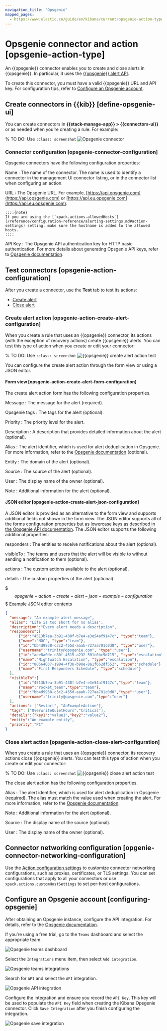```yaml
---
navigation_title: "Opsgenie"
mapped_pages:
  - https://www.elastic.co/guide/en/kibana/current/opsgenie-action-type.html
---
```


# Opsgenie connector and action [opsgenie-action-type]


An {{opsgenie}} connector enables you to create and close alerts in {{opsgenie}}. In particular, it uses the [{{opsgenie}} alert API](https://docs.opsgenie.com/docs/alert-api).

To create this connector, you must have a valid {{opsgenie}} URL and API key. For configuration tips, refer to [Configure an Opsgenie account](#configuring-opsgenie).


## Create connectors in {{kib}} [define-opsgenie-ui]

You can create connectors in **{{stack-manage-app}} > {{connectors-ui}}** or as needed when you’re creating a rule. For example:

% TO DO: Use `:class: screenshot`
![Opsgenie connector](../images/opsgenie-connector.png)


### Connector configuration [opsgenie-connector-configuration]

Opsgenie connectors have the following configuration properties:

Name
:   The name of the connector. The name is used to identify a connector in the management UI connector listing, or in the connector list when configuring an action.

URL
:   The Opsgenie URL. For example, [https://api.opsgenie.com](https://api.opsgenie.com) or [https://api.eu.opsgenie.com](https://api.eu.opsgenie.com).

    ::::{note}
    If you are using the [`xpack.actions.allowedHosts`](/reference/configuration-reference/alerting-settings.md#action-settings) setting, make sure the hostname is added to the allowed hosts.
    ::::


API Key
:   The Opsgenie API authentication key for HTTP basic authentication. For more details about generating Opsgenie API keys, refer to [Opsgenie documentation](https://support.atlassian.com/opsgenie/docs/create-a-default-api-integration/).


## Test connectors [opsgenie-action-configuration]

After you create a connector, use the **Test** tab to test its actions:

* [Create alert](#opsgenie-action-create-alert-configuration)
* [Close alert](#opsgenie-action-close-alert-configuration)


### Create alert action [opsgenie-action-create-alert-configuration]

When you create a rule that uses an {{opsgenie}} connector, its actions (with the exception of recovery actions) create {{opsgenie}} alerts. You can test this type of action when you create or edit your connector:

% TO DO: Use `:class: screenshot`
![{{opsgenie}} create alert action test](../images/opsgenie-create-alert-test.png)

You can configure the create alert action through the form view or using a JSON editor.


#### Form view [opsgenie-action-create-alert-form-configuration]

The create alert action form has the following configuration properties.

Message
:   The message for the alert (required).

Opsgenie tags
:   The tags for the alert (optional).

Priority
:   The priority level for the alert.

Description
:   A description that provides detailed information about the alert (optional).

Alias
:   The alert identifier, which is used for alert deduplication in Opsgenie. For more information, refer to the [Opsgenie documentation](https://support.atlassian.com/opsgenie/docs/what-is-alert-de-duplication/) (optional).

Entity
:   The domain of the alert (optional).

Source
:   The source of the alert (optional).

User
:   The display name of the owner (optional).

Note
:   Additional information for the alert (optional).


#### JSON editor [opsgenie-action-create-alert-json-configuration]

A JSON editor is provided as an alternative to the form view and supports additional fields not shown in the form view. The JSON editor supports all of the forms configuration properties but as lowercase keys as [described in the Opsgenie API documentation](https://docs.opsgenie.com/docs/alert-api#create-alert). The JSON editor supports the following additional properties:

responders
:   The entities to receive notifications about the alert (optional).

visibleTo
:   The teams and users that the alert will be visible to without sending a notification to them (optional).

actions
:   The custom actions available to the alert (optional).

details
:   The custom properties of the alert (optional).

$$$opsgenie-action-create-alert-json-example-configuration$$$
Example JSON editor contents

```json
{
  "message": "An example alert message",
  "alias": "Life is too short for no alias",
  "description":"Every alert needs a description",
  "responders":[
      {"id":"4513b7ea-3b91-438f-b7e4-e3e54af9147c", "type":"team"},
      {"name":"NOC", "type":"team"},
      {"id":"bb4d9938-c3c2-455d-aaab-727aa701c0d8", "type":"user"},
      {"username":"trinity@opsgenie.com", "type":"user"},
      {"id":"aee8a0de-c80f-4515-a232-501c0bc9d715", "type":"escalation"},
      {"name":"Nightwatch Escalation", "type":"escalation"},
      {"id":"80564037-1984-4f38-b98e-8a1f662df552", "type":"schedule"},
      {"name":"First Responders Schedule", "type":"schedule"}
  ],
  "visibleTo":[
      {"id":"4513b7ea-3b91-438f-b7e4-e3e54af9147c","type":"team"},
      {"name":"rocket_team","type":"team"},
      {"id":"bb4d9938-c3c2-455d-aaab-727aa701c0d8","type":"user"},
      {"username":"trinity@opsgenie.com","type":"user"}
  ],
  "actions": ["Restart", "AnExampleAction"],
  "tags": ["OverwriteQuietHours","Critical"],
  "details":{"key1":"value1","key2":"value2"},
  "entity":"An example entity",
  "priority":"P1"
}
```


### Close alert action [opsgenie-action-close-alert-configuration]

When you create a rule that uses an {{opsgenie}} connector, its recovery actions close {{opsgenie}} alerts. You can test this type of action when you create or edit your connector:

% TO DO: Use `:class: screenshot`
![{{opsgenie}} close alert action test](../images/opsgenie-close-alert-test.png)

The close alert action has the following configuration properties.

Alias
:   The alert identifier, which is used for alert deduplication in Opsgenie (required). The alias must match the value used when creating the alert. For more information, refer to the [Opsgenie documentation](https://support.atlassian.com/opsgenie/docs/what-is-alert-de-duplication/).

Note
:   Additional information for the alert (optional).

Source
:   The display name of the source (optional).

User
:   The display name of the owner (optional).


## Connector networking configuration [opgenie-connector-networking-configuration]

Use the [Action configuration settings](/reference/configuration-reference/alerting-settings.md#action-settings) to customize connector networking configurations, such as proxies, certificates, or TLS settings. You can set configurations that apply to all your connectors or use `xpack.actions.customHostSettings` to set per-host configurations.


## Configure an Opsgenie account [configuring-opsgenie]

After obtaining an Opsgenie instance, configure the API integration. For details, refer to the [Opsgenie documentation](https://support.atlassian.com/opsgenie/docs/create-a-default-api-integration/).

If you’re using a free trial, go to the `Teams` dashboard and select the appropriate team.

![Opsgenie teams dashboard](../images/opsgenie-teams.png)

Select the `Integrations` menu item, then select `Add integration`.

![Opsgenie teams integrations](../images/opsgenie-integrations.png)

Search for `API` and select the `API` integration.

![Opsgenie API integration](../images/opsgenie-add-api-integration.png)

Configure the integration and ensure you record the `API Key`. This key will be used to populate the `API Key` field when creating the Kibana Opsgenie connector. Click `Save Integration` after you finish configuring the integration.

![Opsgenie save integration](../images/opsgenie-save-integration.png)

